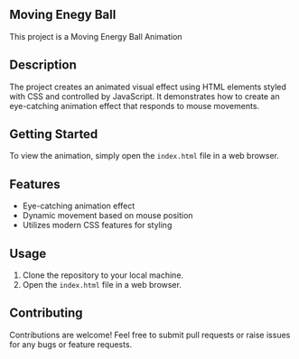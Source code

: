 ## Moving Enegy Ball

This project is a Moving Energy Ball Animation

## Description

The project creates an animated visual effect using HTML elements styled with CSS and controlled by JavaScript. It demonstrates how to create an eye-catching animation effect that responds to mouse movements.

## Getting Started

To view the animation, simply open the `index.html` file in a web browser.

## Features

- Eye-catching animation effect
- Dynamic movement based on mouse position
- Utilizes modern CSS features for styling

## Usage

1. Clone the repository to your local machine.
2. Open the `index.html` file in a web browser.

## Contributing

Contributions are welcome! Feel free to submit pull requests or raise issues for any bugs or feature requests.

